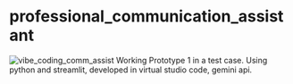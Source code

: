 # professional_communication_assistant

![vibe_coding_comm_assist](https://github.com/user-attachments/assets/8df38685-2047-4a9c-ac51-39edef58a63a)
Working Prototype 1 in a test case. 
Using python and streamlit, developed in virtual studio code, gemini api.
